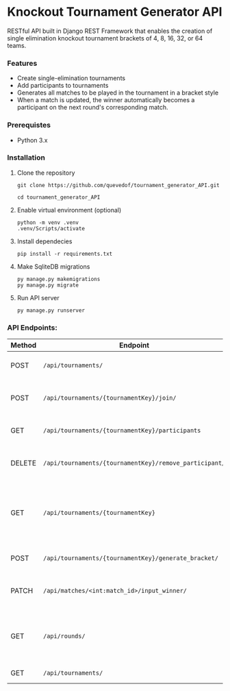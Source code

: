 # Knockout Tournament Generator API

RESTful API built in Django REST Framework that enables the creation of single elimination knockout tournament brackets of 4, 8, 16, 32, or 64 teams.

### Features
- Create single-elimination tournaments
- Add participants to tournaments
- Generates all matches to be played in the tournament in a bracket style
- When a match is updated, the winner automatically becomes a participant on the next round's corresponding match.

### Prerequistes
- Python 3.x

### Installation
1. Clone the repository
    ```
    git clone https://github.com/quevedof/tournament_generator_API.git

    cd tournament_generator_API
    ``` 
2. Enable virtual environment (optional)
    ```
    python -m venv .venv
    .venv/Scripts/activate
    ```
3. Install dependecies
    ```
    pip install -r requirements.txt
    ```
4. Make SqliteDB migrations
    ```
    py manage.py makemigrations
    py manage.py migrate
    ```
5. Run API server
    ```
    py manage.py runserver
    ```

### API Endpoints:
Method | Endpoint | Description
--- | --- | ---
POST| `/api/tournaments/`| Create a new tournament
POST| `/api/tournaments/{tournamentKey}/join/` | Add participant to a tournament
GET| `/api/tournaments/{tournamentKey}/participants` | Get tournament participants
DELETE | `/api/tournaments/{tournamentKey}/remove_participant/` | Removes participant from a tournament
GET| `/api/tournaments/{tournamentKey}`| Get tournament details including all its rounds and matches
POST| `/api/tournaments/{tournamentKey}/generate_bracket/`| Generates tournament brackets
PATCH| `/api/matches/<int:match_id>/input_winner/` | Updates a match to add a winner
GET| `/api/rounds/`| Get all rounds with their matches for all tournaments
GET| `/api/tournaments/`| Get all tournaments

